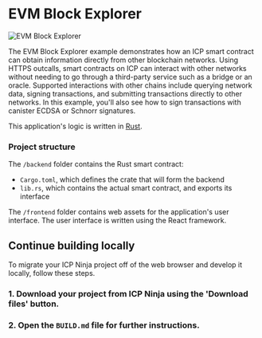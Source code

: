 # EVM Block Explorer

![EVM Block Explorer](http://localhost:3000/examples/_attachments/evm_block_explorer.png)

The EVM Block Explorer example demonstrates how an ICP smart contract can obtain information directly from other blockchain networks. Using HTTPS outcalls, smart contracts on ICP can interact with other networks without needing to go through a third-party service such as a bridge or an oracle. Supported interactions with other chains include querying network data, signing transactions, and submitting transactions directly to other networks.
In this example, you'll also see how to sign transactions with canister ECDSA or Schnorr signatures.

This application's logic is written in [Rust](https://internetcomputer.org/docs/current/developer-docs/backend/rust/).

### Project structure

The `/backend` folder contains the Rust smart contract:

- `Cargo.toml`, which defines the crate that will form the backend
- `lib.rs`, which contains the actual smart contract, and exports its interface

The `/frontend` folder contains web assets for the application's user interface. The user interface is written using the React framework.

## Continue building locally

To migrate your ICP Ninja project off of the web browser and develop it locally, follow these steps.

### 1. Download your project from ICP Ninja using the 'Download files' button.

### 2. Open the `BUILD.md` file for further instructions.
